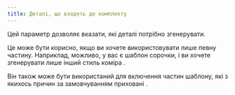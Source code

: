 ```yaml
---
title: Деталі, що входять до комплекту
---
```


Цей параметр дозволяє вказати, які деталі потрібно згенерувати.

Це може бути корисно, якщо ви хочете використовувати лише певну частину. Наприклад, можливо, у вас є шаблон сорочки, і ви хочете згенерувати лише інший стиль коміра .

Він також може бути використаний для включення частин шаблону, які з якихось причин за замовчуванням приховані .


